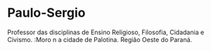 # Paulo-Sergio
Professor das disciplinas de Ensino Religioso, Filosofia, Cidadania e Civismo.
:Moro  n a cidade de Palotina.
Região  Oeste do Paraná.
